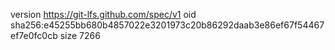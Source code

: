 version https://git-lfs.github.com/spec/v1
oid sha256:e45255bb680b4857022e3201973c20b86292daab3e86ef67f54467ef7e0fc0cb
size 7266
